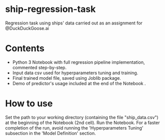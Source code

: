 # ship-regression-task
Regression task using ships' data carried out as an assignment for @DuckDuckGoose.ai

# Contents
* Python 3 Notebook with full regression pipeline implementation, commented step-by-step.
* Input data csv used for hyperparameters tuning and training.
* Final trained model file, saved using Joblib package.
* Demo of predictor's usage included at the end of the Notebook .

# How to use
Set the path to your working directory (containing the file "ship_data.csv") at the beginning of the Notebook (2nd cell). Run the Notebook.
For a faster completion of the run, avoid running the 'Hyperparameters Tuning' subsection in the 'Model Definition' section.
